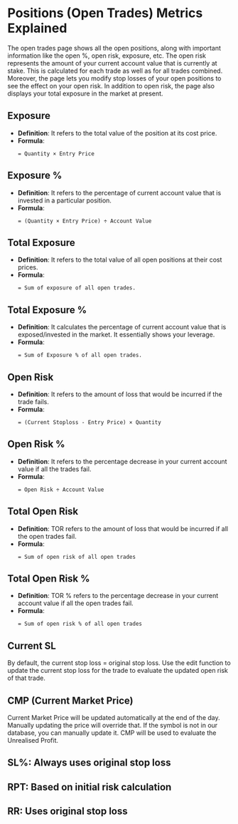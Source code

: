 # Positions (Open Trades) Metrics Explained

The open trades page shows all the open positions, along with important information like the open %, open risk, exposure, etc. The open risk represents the amount of your current account value that is currently at stake. This is calculated for each trade as well as for all trades combined. Moreover, the page lets you modify stop losses of your open positions to see the effect on your open risk. In addition to open risk, the page also displays your total exposure in the market at present.

## Exposure
- **Definition**: It refers to the total value of the position at its cost price.
- **Formula**: 
  ```
  = Quantity × Entry Price
  ```

## Exposure %
- **Definition**: It refers to the percentage of current account value that is invested in a particular position.
- **Formula**: 
  ```
  = (Quantity × Entry Price) ÷ Account Value
  ```

## Total Exposure
- **Definition**: It refers to the total value of all open positions at their cost prices.
- **Formula**: 
  ```
  = Sum of exposure of all open trades.
  ```

## Total Exposure %
- **Definition**: It calculates the percentage of current account value that is exposed/invested in the market. It essentially shows your leverage.
- **Formula**: 
  ```
  = Sum of Exposure % of all open trades.
  ```

## Open Risk
- **Definition**: It refers to the amount of loss that would be incurred if the trade fails.
- **Formula**: 
  ```
  = (Current Stoploss - Entry Price) × Quantity
  ```

## Open Risk %
- **Definition**: It refers to the percentage decrease in your current account value if all the trades fail.
- **Formula**: 
  ```
  = Open Risk ÷ Account Value
  ```

## Total Open Risk
- **Definition**: TOR refers to the amount of loss that would be incurred if all the open trades fail.
- **Formula**: 
  ```
  = Sum of open risk of all open trades
  ```

## Total Open Risk %
- **Definition**: TOR % refers to the percentage decrease in your current account value if all the open trades fail.
- **Formula**: 
  ```
  = Sum of open risk % of all open trades
  ```

## Current SL
By default, the current stop loss = original stop loss. Use the edit function to update the current stop loss for the trade to evaluate the updated open risk of that trade.

## CMP (Current Market Price)
Current Market Price will be updated automatically at the end of the day. Manually updating the price will override that. If the symbol is not in our database, you can manually update it. CMP will be used to evaluate the Unrealised Profit.

## SL%: Always uses original stop loss
## RPT: Based on initial risk calculation
## RR: Uses original stop loss